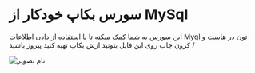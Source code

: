 # سورس بکاپ خودکار از MySql 

این سورس به شما کمک میکنه تا با استفاده از دادن اطلاعات Myql تون در هاست و کرون جاب روی این فایل بتونید ازش بکاپ تهیه کنید
پیروز باشید /

![نام تصویر](https://user-images.githubusercontent.com/125084137/234471559-e3fa0565-287f-48f9-bfc8-c642e69bab99.png)
